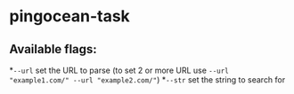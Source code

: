 # pingocean-task

## Available flags:

*```--url``` set the URL to parse (to set 2 or more URL use ```--url "example1.com/" --url "example2.com/"```)
*```--str``` set the string to search for
